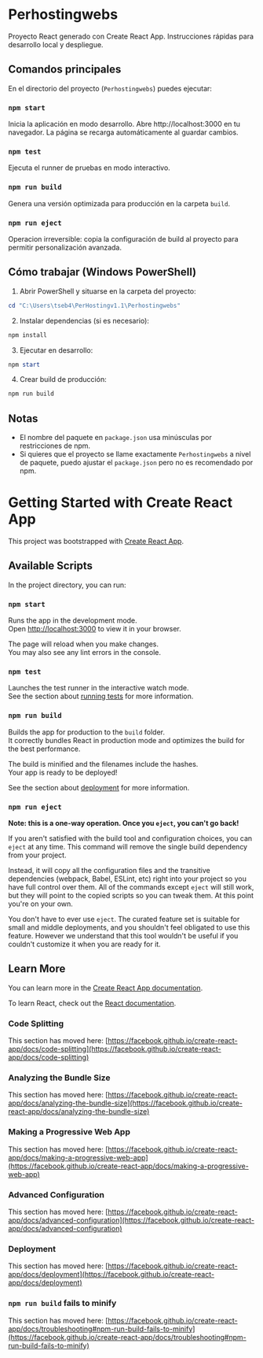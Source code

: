 # Perhostingwebs

Proyecto React generado con Create React App. Instrucciones rápidas para desarrollo local y despliegue.

## Comandos principales

En el directorio del proyecto (`Perhostingwebs`) puedes ejecutar:

### `npm start`

Inicia la aplicación en modo desarrollo.
Abre http://localhost:3000 en tu navegador. La página se recarga automáticamente al guardar cambios.

### `npm test`

Ejecuta el runner de pruebas en modo interactivo.

### `npm run build`

Genera una versión optimizada para producción en la carpeta `build`.

### `npm run eject`

Operacion irreversible: copia la configuración de build al proyecto para permitir personalización avanzada.

## Cómo trabajar (Windows PowerShell)

1. Abrir PowerShell y situarse en la carpeta del proyecto:

```powershell
cd "C:\Users\tseb4\PerHostingv1.1\Perhostingwebs"
```

2. Instalar dependencias (si es necesario):

```powershell
npm install
```

3. Ejecutar en desarrollo:

```powershell
npm start
```

4. Crear build de producción:

```powershell
npm run build
```

## Notas
- El nombre del paquete en `package.json` usa minúsculas por restricciones de npm.
- Si quieres que el proyecto se llame exactamente `Perhostingwebs` a nivel de paquete, puedo ajustar el `package.json` pero no es recomendado por npm.
# Getting Started with Create React App

This project was bootstrapped with [Create React App](https://github.com/facebook/create-react-app).

## Available Scripts

In the project directory, you can run:

### `npm start`

Runs the app in the development mode.\
Open [http://localhost:3000](http://localhost:3000) to view it in your browser.

The page will reload when you make changes.\
You may also see any lint errors in the console.

### `npm test`

Launches the test runner in the interactive watch mode.\
See the section about [running tests](https://facebook.github.io/create-react-app/docs/running-tests) for more information.

### `npm run build`

Builds the app for production to the `build` folder.\
It correctly bundles React in production mode and optimizes the build for the best performance.

The build is minified and the filenames include the hashes.\
Your app is ready to be deployed!

See the section about [deployment](https://facebook.github.io/create-react-app/docs/deployment) for more information.

### `npm run eject`

**Note: this is a one-way operation. Once you `eject`, you can't go back!**

If you aren't satisfied with the build tool and configuration choices, you can `eject` at any time. This command will remove the single build dependency from your project.

Instead, it will copy all the configuration files and the transitive dependencies (webpack, Babel, ESLint, etc) right into your project so you have full control over them. All of the commands except `eject` will still work, but they will point to the copied scripts so you can tweak them. At this point you're on your own.

You don't have to ever use `eject`. The curated feature set is suitable for small and middle deployments, and you shouldn't feel obligated to use this feature. However we understand that this tool wouldn't be useful if you couldn't customize it when you are ready for it.

## Learn More

You can learn more in the [Create React App documentation](https://facebook.github.io/create-react-app/docs/getting-started).

To learn React, check out the [React documentation](https://reactjs.org/).

### Code Splitting

This section has moved here: [https://facebook.github.io/create-react-app/docs/code-splitting](https://facebook.github.io/create-react-app/docs/code-splitting)

### Analyzing the Bundle Size

This section has moved here: [https://facebook.github.io/create-react-app/docs/analyzing-the-bundle-size](https://facebook.github.io/create-react-app/docs/analyzing-the-bundle-size)

### Making a Progressive Web App

This section has moved here: [https://facebook.github.io/create-react-app/docs/making-a-progressive-web-app](https://facebook.github.io/create-react-app/docs/making-a-progressive-web-app)

### Advanced Configuration

This section has moved here: [https://facebook.github.io/create-react-app/docs/advanced-configuration](https://facebook.github.io/create-react-app/docs/advanced-configuration)

### Deployment

This section has moved here: [https://facebook.github.io/create-react-app/docs/deployment](https://facebook.github.io/create-react-app/docs/deployment)

### `npm run build` fails to minify

This section has moved here: [https://facebook.github.io/create-react-app/docs/troubleshooting#npm-run-build-fails-to-minify](https://facebook.github.io/create-react-app/docs/troubleshooting#npm-run-build-fails-to-minify)
